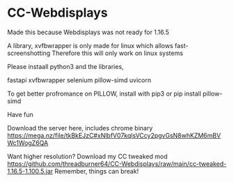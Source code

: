 # CC-Webdisplays

Made this because Webdisplays was not ready for 1.16.5

A library, xvfbwrapper is only made for linux which allows fast-screenshotting
Therefore this will only work on linux systems

Please instaall python3 and the libraries,

fastapi
xvfbwrapper
selenium
pillow-simd
uvicorn

To get better profromance on PILLOW, install with pip3 or pip install pillow-simd

Have fun

Download the server here, includes chrome binary
https://mega.nz/file/tkBkEJzC#xNlbfV07kqlsVCcy2pgvGsN8whKZM6mBVWc1WogZ6QA

Want higher resolution?
Download my CC tweaked mod
https://github.com/threadburner64/CC-Webdisplays/raw/main/cc-tweaked-1.16.5-1.100.5.jar
Remember, things can break!
